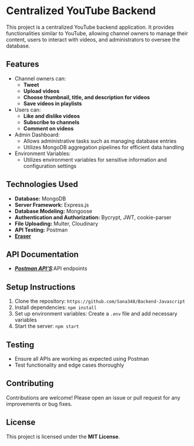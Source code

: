 # Centralized YouTube Backend

This project is a centralized YouTube backend application. It provides functionalities similar to YouTube, allowing channel owners to manage their content, users to interact with videos, and administrators to oversee the database.

## Features

- Channel owners can:
  - **Tweet**
  - **Upload videos**
  - **Choose thumbnail, title, and description for videos**
  - **Save videos in playlists**
- Users can:
  - **Like and dislike videos**
  - **Subscribe to channels**
  - **Comment on videos**
- Admin Dashboard:
  - Allows administrative tasks such as managing database entries
  - Utilizes MongoDB aggregation pipelines for efficient data handling
- Environment Variables:
  - Utilizes environment variables for sensitive information and configuration settings

## Technologies Used

- **Database:** MongoDB
- **Server Framework:** Express.js
- **Database Modeling:** Mongoose
- **Authentication and Authorization:** Bycrypt, JWT, cookie-parser
- **File Uploading:** Multer, Cloudinary
- **API Testing:** Postman
- **[Eraser](https://app.eraser.io/workspace/lTqCut3pEaMefNuwwxLI?origin=share)**

## API Documentation

- ***[Postman API'S](https://red-astronaut-474428.postman.co/workspace/New-Team-Workspace~bfbc0679-6577-4ca9-b4ae-d7f2ecf31a12/collection/32758929-bcf644d0-658a-4883-a271-64f7e4f15456?action=share&creator=27400704)***:API endpoints


## Setup Instructions

1. Clone the repository: `https://github.com/Sana348/Backend-Javascript`
2. Install dependencies: `npm install`
3. Set up environment variables: Create a `.env` file and add necessary variables
4. Start the server: `npm start`

## Testing

- Ensure all APIs are working as expected using Postman
- Test functionality and edge cases thoroughly


## Contributing

Contributions are welcome! Please open an issue or pull request for any improvements or bug fixes.

## License

This project is licensed under the **MIT License**.


